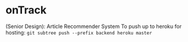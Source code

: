 # onTrack
(Senior Design): Article Recommender System
To push up to heroku for hosting: 
`git subtree push --prefix backend heroku master`